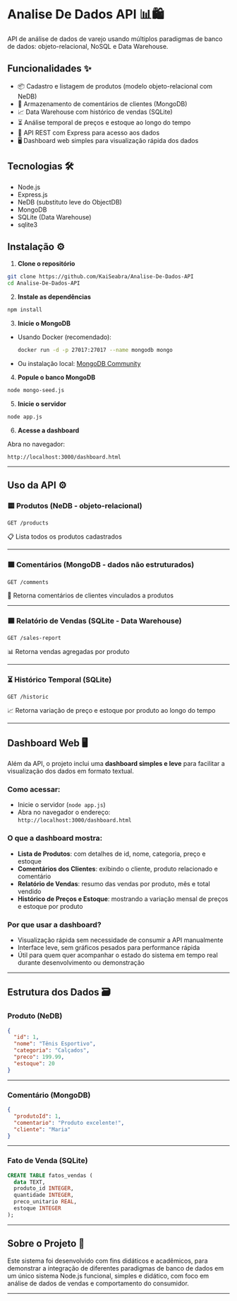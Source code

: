 # Analise De Dados API 📊🛍️

API de análise de dados de varejo usando múltiplos paradigmas de banco de dados: objeto-relacional, NoSQL e Data Warehouse.

## Funcionalidades ✨

* 📦 Cadastro e listagem de produtos (modelo objeto-relacional com NeDB)  
* 💬 Armazenamento de comentários de clientes (MongoDB)  
* 📈 Data Warehouse com histórico de vendas (SQLite)  
* ⏳ Análise temporal de preços e estoque ao longo do tempo  
* 🔗 API REST com Express para acesso aos dados  
* 🖥️ Dashboard web simples para visualização rápida dos dados  

## Tecnologias 🛠️

* Node.js  
* Express.js  
* NeDB (substituto leve do ObjectDB)  
* MongoDB  
* SQLite (Data Warehouse)  
* sqlite3  

## Instalação ⚙️

1. **Clone o repositório**

```bash
git clone https://github.com/KaiSeabra/Analise-De-Dados-API
cd Analise-De-Dados-API
```

2. **Instale as dependências**

```bash
npm install
```

3. **Inicie o MongoDB**

* Usando Docker (recomendado):

  ```bash
  docker run -d -p 27017:27017 --name mongodb mongo
  ```

* Ou instalação local: [MongoDB Community](https://www.mongodb.com/try/download/community)

4. **Popule o banco MongoDB**

```bash
node mongo-seed.js
```

5. **Inicie o servidor**

```bash
node app.js
```

6. **Acesse a dashboard**

Abra no navegador:

```
http://localhost:3000/dashboard.html
```

---

## Uso da API ⚙️

### 🟨 Produtos (NeDB - objeto-relacional)

```http
GET /products
```

📋 Lista todos os produtos cadastrados

---

### 🟪 Comentários (MongoDB - dados não estruturados)

```http
GET /comments
```

💬 Retorna comentários de clientes vinculados a produtos

---

### 🟦 Relatório de Vendas (SQLite - Data Warehouse)

```http
GET /sales-report
```

📊 Retorna vendas agregadas por produto

---

### ⏳ Histórico Temporal (SQLite)

```http
GET /historic
```

📈 Retorna variação de preço e estoque por produto ao longo do tempo

---

## Dashboard Web 🖥️

Além da API, o projeto inclui uma **dashboard simples e leve** para facilitar a visualização dos dados em formato textual.

### Como acessar:

- Inicie o servidor (`node app.js`)
- Abra no navegador o endereço:  
  `http://localhost:3000/dashboard.html`

### O que a dashboard mostra:

- **Lista de Produtos**: com detalhes de id, nome, categoria, preço e estoque  
- **Comentários dos Clientes**: exibindo o cliente, produto relacionado e comentário  
- **Relatório de Vendas**: resumo das vendas por produto, mês e total vendido  
- **Histórico de Preços e Estoque**: mostrando a variação mensal de preços e estoque por produto

### Por que usar a dashboard?

- Visualização rápida sem necessidade de consumir a API manualmente  
- Interface leve, sem gráficos pesados para performance rápida  
- Útil para quem quer acompanhar o estado do sistema em tempo real durante desenvolvimento ou demonstração  

---

## Estrutura dos Dados 🗃️

### Produto (NeDB)

```json
{
  "id": 1,
  "nome": "Tênis Esportivo",
  "categoria": "Calçados",
  "preco": 199.99,
  "estoque": 20
}
```

---

### Comentário (MongoDB)

```json
{
  "produtoId": 1,
  "comentario": "Produto excelente!",
  "cliente": "Maria"
}
```

---

### Fato de Venda (SQLite)

```sql
CREATE TABLE fatos_vendas (
  data TEXT,
  produto_id INTEGER,
  quantidade INTEGER,
  preco_unitario REAL,
  estoque INTEGER
);
```

---

## Sobre o Projeto 📘

Este sistema foi desenvolvido com fins didáticos e acadêmicos, para demonstrar a integração de diferentes paradigmas de banco de dados em um único sistema Node.js funcional, simples e didático, com foco em análise de dados de vendas e comportamento do consumidor.

---
